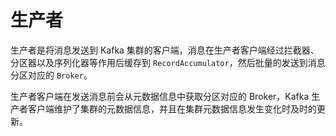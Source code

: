 # 生产者

生产者是将消息发送到 Kafka 集群的客户端，消息在生产者客户端经过拦截器、分区器以及序列化器等作用后缓存到 `RecordAccumulator`，然后批量的发送到消息分区对应的 `Broker`。

生产者客户端在发送消息前会从元数据信息中获取分区对应的 Broker，Kafka 生产者客户端维护了集群的元数据信息，并且在集群元数据信息发生变化时及时的更新。

